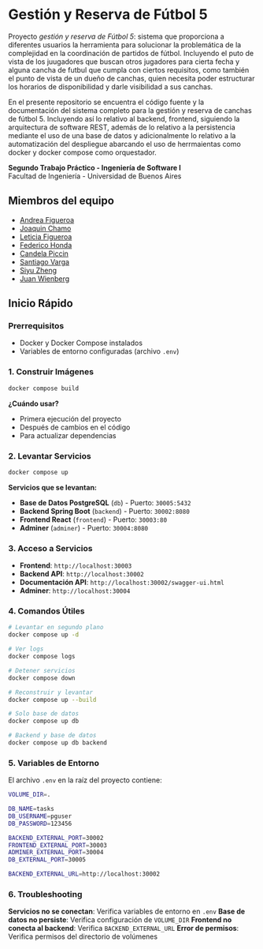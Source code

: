 # Gestión y Reserva de Fútbol 5
Proyecto _gestión y reserva de Fútbol 5_: sistema que proporciona a diferentes usuarios la herramienta para solucionar la problemática de la complejidad en la coordinación de partidos de fútbol. Incluyendo el puto de vista de los juugadores que buscan otros jugadores para cierta fecha y alguna cancha de futbul que cumpla con ciertos requisitos, como también  el punto de vista de un dueño de canchas, quien necesita poder estructurar los horarios de disponibilidad y darle visibilidad a sus canchas.

En el presente repositorio se encuentra el código fuente y la documentación del sistema completo para la gestión y reserva de canchas de fútbol 5. Incluyendo así lo relativo al backend, frontend, siguiendo la arquitectura de software REST, además de lo relativo a la persistencia mediante el uso de una base de datos y adicionalmente lo relativo a la automatización del despliegue abarcando el uso de herrmaientas como docker y docker compose como orquestador.

**Segundo Trabajo Práctico - Ingeniería de Software I**  
Facultad de Ingeniería - Universidad de Buenos Aires

## Miembros del equipo
- [Andrea Figueroa](https://github.com/AndreaFigueroaR) 
- [Joaquin Chamo](https://github.com/JoacoChamo)
- [Leticia Figueroa](https://github.com/leticiafrR)
- [Federico Honda](https://github.com/federicohonda)
- [Candela Piccin](https://github.com/cpiccin)
- [Santiago Varga](https://github.com/SantiagoVarga)
- [Siyu Zheng](https://github.com/ElisaZheng)
- [Juan Wienberg](https://github.com/JuanchiWienberg)

## Inicio Rápido

### Prerrequisitos
- Docker y Docker Compose instalados
- Variables de entorno configuradas (archivo `.env`)

### 1. Construir Imágenes

```bash
docker compose build
```

**¿Cuándo usar?**
- Primera ejecución del proyecto
- Después de cambios en el código
- Para actualizar dependencias

### 2. Levantar Servicios

```bash
docker compose up
```

**Servicios que se levantan:**
- **Base de Datos PostgreSQL** (`db`) - Puerto: `30005:5432`
- **Backend Spring Boot** (`backend`) - Puerto: `30002:8080`
- **Frontend React** (`frontend`) - Puerto: `30003:80`
- **Adminer** (`adminer`) - Puerto: `30004:8080`

### 3. Acceso a Servicios

- **Frontend**: `http://localhost:30003`
- **Backend API**: `http://localhost:30002`
- **Documentación API**: `http://localhost:30002/swagger-ui.html`
- **Adminer**: `http://localhost:30004`

### 4. Comandos Útiles

```bash
# Levantar en segundo plano
docker compose up -d

# Ver logs
docker compose logs

# Detener servicios
docker compose down

# Reconstruir y levantar
docker compose up --build

# Solo base de datos
docker compose up db

# Backend y base de datos
docker compose up db backend
```

### 5. Variables de Entorno

El archivo `.env` en la raíz del proyecto contiene:

```bash
VOLUME_DIR=.

DB_NAME=tasks
DB_USERNAME=pguser
DB_PASSWORD=123456

BACKEND_EXTERNAL_PORT=30002
FRONTEND_EXTERNAL_PORT=30003
ADMINER_EXTERNAL_PORT=30004
DB_EXTERNAL_PORT=30005

BACKEND_EXTERNAL_URL=http://localhost:30002
```

### 6. Troubleshooting

**Servicios no se conectan**: Verifica variables de entorno en `.env`
**Base de datos no persiste**: Verifica configuración de `VOLUME_DIR`
**Frontend no conecta al backend**: Verifica `BACKEND_EXTERNAL_URL`
**Error de permisos**: Verifica permisos del directorio de volúmenes
